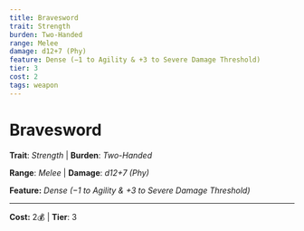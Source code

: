 ```yaml
---
title: Bravesword
trait: Strength
burden: Two-Handed
range: Melee
damage: d12+7 (Phy)
feature: Dense (−1 to Agility & +3 to Severe Damage Threshold)
tier: 3
cost: 2
tags: weapon
---
```

# Bravesword

**Trait**: _Strength_ | **Burden**: _Two-Handed_

**Range**: _Melee_ | **Damage**: _d12+7 (Phy)_

**Feature:** _Dense (−1 to Agility & +3 to Severe Damage Threshold)_

___
**Cost:** 2💰 | **Tier**: 3

